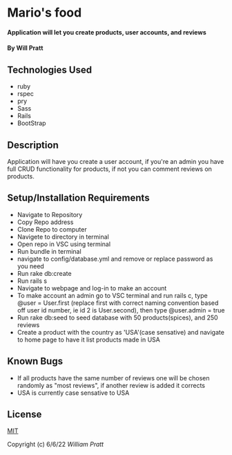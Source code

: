 #  Mario's food

#### Application will let you create products, user accounts, and reviews

#### By Will Pratt

## Technologies Used

* ruby
* rspec
* pry
* Sass
* Rails
* BootStrap


## Description

Application will have you create a user account, if you're an admin you have full CRUD functionality for products, if not you can comment reviews on products.

## Setup/Installation Requirements

* Navigate to Repository 
* Copy Repo address
* Clone Repo to computer
* Navigete to directory in terminal
* Open repo in VSC using terminal 
* Run bundle in terminal
* navigate to config/database.yml and remove or replace password as you need
* Run rake db:create
* Run rails s
* Navigate to webpage and log-in to make an account
* To make account an admin go to VSC terminal and run rails c, type @user = User.first (replace first with correct  naming convention based off user id number, ie id 2 is User.second), then type @user.admin = true
* Run rake db:seed to seed database with 50 products(spices), and 250 reviews
* Create a product with the country as 'USA'(case sensative) and navigate to home page to have it list products made in USA

## Known Bugs

* If all products have the same number of reviews one will be chosen randomly as "most reviews", if another review is added it corrects
* USA is currently case sensative to USA


## License

[MIT](https://opensource.org/licenses/MIT)

Copyright (c) 6/6/22 _William Pratt_